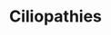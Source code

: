 ---
annotations:
- id: DOID:0060340
  parent: genetic disease
  type: Disease Ontology
  value: ciliopathy
- id: PW:0000013
  parent: disease pathway
  type: Pathway Ontology
  value: disease pathway
authors:
- Rlee
- Khanspers
- AlexanderPico
- Eweitz
citedin: ''
communities:
- RareDiseases
- SkeletalDysplasia
description: The major structures of motile and non-motile cilia (top), the early
  steps of ciliogenesis (middle), and the links between ciliary trafficking and ciliopathies
  (bottom) from Reiter 2017.
last-edited: 2024-01-30
ndex: 4da92a18-8b6d-11eb-9e72-0ac135e8bacf
organisms:
- Homo sapiens
redirect_from:
- /index.php/Pathway:WP4803
- /instance/WP4803
- /instance/WP4803_r128230
revision: r128230
schema-jsonld:
- '@context': https://schema.org/
  '@id': https://wikipathways.github.io/pathways/WP4803.html
  '@type': Dataset
  creator:
    '@type': Organization
    name: WikiPathways
  description: The major structures of motile and non-motile cilia (top), the early
    steps of ciliogenesis (middle), and the links between ciliary trafficking and
    ciliopathies (bottom) from Reiter 2017.
  keywords:
  - ADCY6
  - AHI1
  - AK7
  - ALMS1
  - ANKS3
  - ANKS6
  - ARL13B
  - ARL2BP
  - ARL3
  - ARL6
  - ARMC4
  - ATXN10
  - B9D1
  - B9D2
  - BBIP1
  - BBS1
  - BBS10
  - BBS12
  - BBS2
  - BBS4
  - BBS5
  - BBS7
  - BBS9
  - C21orf2
  - C21orf59
  - C2CD3
  - C2orf71
  - C5orf42
  - C8orf37
  - CC2D2A
  - CCDC103
  - CCDC114
  - CCDC151
  - CCDC28B
  - CCDC39
  - CCDC40
  - CCDC65
  - CCNO
  - CCNQ
  - CENPF
  - CEP104
  - CEP120
  - CEP164
  - CEP19
  - CEP290
  - CEP41
  - CEP78
  - CEP83
  - CFAP52
  - CFAP53
  - CLUAP1
  - CNGA1
  - CNGB1
  - CRX
  - CSPP1
  - DCDC2
  - DDX59
  - DNAAF1
  - DNAAF2
  - DNAAF3
  - DNAAF4
  - DNAAF5
  - DNAH11
  - DNAH6
  - DNAI1
  - DNAI2
  - DNAJB13
  - DNAL1
  - DRC1
  - DYNC2H1
  - DYNC2LI1
  - EFHC1
  - EVC
  - EVC2
  - FAM161A
  - FLCN
  - GALNT11
  - GAS8
  - GLI2
  - GLI3
  - GLIS2
  - GPR161
  - HYDIN
  - HYLS1
  - ICK
  - IFT122
  - IFT140
  - IFT172
  - IFT27
  - IFT43
  - IFT52
  - IFT57
  - IFT80
  - IFT81
  - INPP5E
  - INTU
  - INVS
  - IQCB1
  - KIAA0556
  - KIAA0586
  - KIAA0753
  - KIF7
  - KIZ
  - LCA5
  - LRRC6
  - LZTFL1
  - MAK
  - MCIDAS
  - MKKS
  - MKS1
  - NEK1
  - NEK2
  - NEK8
  - NEK9
  - NME7
  - NME9
  - NPHP1
  - NPHP3
  - NPHP4
  - OCRL
  - OFD1
  - PDE6D
  - PIBF1
  - PIH1D3
  - PIK3R4
  - PKD1
  - PKD1L1
  - PKD2
  - PKHD1
  - PLK4
  - POC1A
  - POC1B
  - POMGNT1
  - RAB23
  - RAB28
  - RP1
  - RP1L1
  - RP2
  - RPGRIP1
  - RPGRIP1L
  - RSPH1
  - RSPH3
  - RSPH4A
  - RSPH9
  - SCLT1
  - SDCCAG8
  - SMO
  - SPAG1
  - SPATA7
  - SUFU
  - TAPT1
  - TBC1D32
  - TCTEX1D2
  - TCTN1
  - TCTN2
  - TCTN3
  - TMEM107
  - TMEM138
  - TMEM17
  - TMEM216
  - TMEM231
  - TMEM237
  - TMEM67
  - TOPORS
  - TRAF3IP1
  - TRIM32
  - TTBK2
  - TTC21B
  - TTC25
  - TTC8
  - TTLL5
  - TUB
  - TULP1
  - UNC119
  - USP9X
  - WDPCP
  - WDR19
  - WDR34
  - WDR35
  - WDR60
  - XPNPEP3
  - ZIC2
  - ZMYND10
  - ZNF423
  license: CC0
  name: Ciliopathies
seo: CreativeWork
title: Ciliopathies
wpid: WP4803
---